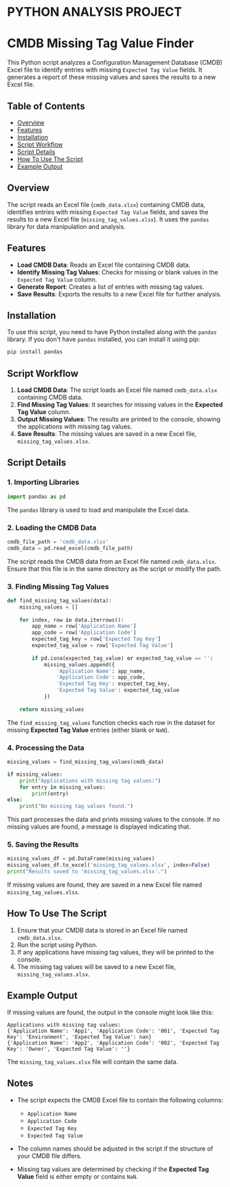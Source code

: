 # PYTHON ANALYSIS PROJECT

# CMDB Missing Tag Value Finder

This Python script analyzes a Configuration Management Database (CMDB) Excel file to identify entries with missing `Expected Tag Value` fields. It generates a report of these missing values and saves the results to a new Excel file.

## Table of Contents

- [Overview](#overview)
- [Features](#features)
- [Installation](#installation)
- [Script Workflow](#Script-Workflow)
- [Script Details](#Script-Details)
- [How To Use The Script](#How-To-Use_The_Script)
- [Example Output](#Example-Output)

## Overview

The script reads an Excel file (`cmdb_data.xlsx`) containing CMDB data, identifies entries with missing `Expected Tag Value` fields, and saves the results to a new Excel file (`missing_tag_values.xlsx`). It uses the `pandas` library for data manipulation and analysis.

## Features

- **Load CMDB Data**: Reads an Excel file containing CMDB data.
- **Identify Missing Tag Values**: Checks for missing or blank values in the `Expected Tag Value` column.
- **Generate Report**: Creates a list of entries with missing tag values.
- **Save Results**: Exports the results to a new Excel file for further analysis.

## Installation

To use this script, you need to have Python installed along with the `pandas` library. If you don't have `pandas` installed, you can install it using pip:

```bash
pip install pandas
```

## Script Workflow

1. **Load CMDB Data**: The script loads an Excel file named `cmdb_data.xlsx` containing CMDB data.
2. **Find Missing Tag Values**: It searches for missing values in the **Expected Tag Value** column.
3. **Output Missing Values**: The results are printed to the console, showing the applications with missing tag values.
4. **Save Results**: The missing values are saved in a new Excel file, `missing_tag_values.xlsx`.

## Script Details

### 1. Importing Libraries

```python
import pandas as pd
```

The `pandas` library is used to load and manipulate the Excel data.

### 2. Loading the CMDB Data

```python
cmdb_file_path = 'cmdb_data.xlsx'
cmdb_data = pd.read_excel(cmdb_file_path)
```

The script reads the CMDB data from an Excel file named `cmdb_data.xlsx`. Ensure that this file is in the same directory as the script or modify the path.

### 3. Finding Missing Tag Values

```python
def find_missing_tag_values(data):
    missing_values = []
    
    for index, row in data.iterrows():
        app_name = row['Application Name']
        app_code = row['Application Code']
        expected_tag_key = row['Expected Tag Key']
        expected_tag_value = row['Expected Tag Value']
        
        if pd.isna(expected_tag_value) or expected_tag_value == '':
            missing_values.append({
                'Application Name': app_name,
                'Application Code': app_code,
                'Expected Tag Key': expected_tag_key,
                'Expected Tag Value': expected_tag_value
            })
    
    return missing_values
```

The `find_missing_tag_values` function checks each row in the dataset for missing **Expected Tag Value** entries (either blank or `NaN`).

### 4. Processing the Data

```python
missing_values = find_missing_tag_values(cmdb_data)

if missing_values:
    print("Applications with missing tag values:")
    for entry in missing_values:
        print(entry)
else:
    print("No missing tag values found.")
```

This part processes the data and prints missing values to the console. If no missing values are found, a message is displayed indicating that.

### 5. Saving the Results

```python
missing_values_df = pd.DataFrame(missing_values)
missing_values_df.to_excel('missing_tag_values.xlsx', index=False)
print("Results saved to 'missing_tag_values.xlsx'.")
```

If missing values are found, they are saved in a new Excel file named `missing_tag_values.xlsx`.

## How To Use The Script

1. Ensure that your CMDB data is stored in an Excel file named `cmdb_data.xlsx`.
2. Run the script using Python.
3. If any applications have missing tag values, they will be printed to the console.
4. The missing tag values will be saved to a new Excel file, `missing_tag_values.xlsx`.

## Example Output

If missing values are found, the output in the console might look like this:

```
Applications with missing tag values:
{'Application Name': 'App1', 'Application Code': '001', 'Expected Tag Key': 'Environment', 'Expected Tag Value': nan}
{'Application Name': 'App2', 'Application Code': '002', 'Expected Tag Key': 'Owner', 'Expected Tag Value': ''}
```

The `missing_tag_values.xlsx` file will contain the same data.

## Notes

- The script expects the CMDB Excel file to contain the following columns:
  - `Application Name`
  - `Application Code`
  - `Expected Tag Key`
  - `Expected Tag Value`
  
- The column names should be adjusted in the script if the structure of your CMDB file differs.
- Missing tag values are determined by checking if the **Expected Tag Value** field is either empty or contains `NaN`.

